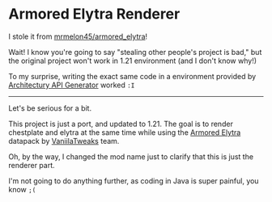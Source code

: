 # Armored Elytra Renderer

I stole it from [mrmelon45/armored_elytra](https://github.com/mrmelon54/armored_elytra)!

Wait! I know you're going to say "stealing other people's project is bad,"
but the original project won't work in 1.21 environment (and I don't know why!)

To my surprise, writing the exact same code in a environment provided by [Architectury API Generator](generate.architectury.dev/) worked `:I`

---

Let's be serious for a bit.

This project is just a port, and updated to 1.21. 
The goal is to render chestplate and elytra at the same time 
while using the [Armored Elytra](https://www.youtube.com/watch?v=UCUivDpVDhE) 
datapack by [VaniilaTweaks](https://vanillatweaks.net/) team.

Oh, by the way, I changed the mod name just to clarify
that this is just the renderer part.

I'm not going to do anything further, as coding in Java is super painful, you know `;(`
